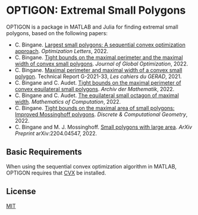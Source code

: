 # OPTIGON: Extremal Small Polygons

OPTIGON is a package in MATLAB and Julia for finding extremal small polygons, based on the following papers:

+ C. Bingane. [Largest small polygons: A sequential convex optimization approach](https://www.researchgate.net/publication/344294193_Largest_small_polygons_A_sequential_convex_optimization_approach). *Optimization Letters*, 2022.
+ C. Bingane. [Tight bounds on the maximal perimeter and the maximal width of convex small polygons](https://www.researchgate.net/publication/344505728_Tight_bounds_on_the_maximal_perimeter_and_the_maximal_width_of_convex_small_polygons). *Journal of Global Optimization*, 2022.
+ C. Bingane. [Maximal perimeter and maximal width of a convex small polygon](https://www.researchgate.net/publication/353070519_Maximal_perimeter_and_maximal_width_of_a_convex_small_polygon). Technical Report G-2021-33, *Les cahiers du GERAD*, 2021.
+ C. Bingane and C. Audet. [Tight bounds on the maximal perimeter of convex equilateral small polygons](https://www.researchgate.net/publication/351841183_Tight_bounds_on_the_maximal_perimeter_of_convex_equilateral_small_polygons). *Archiv der Mathematik*, 2022.
+ C. Bingane and C. Audet. [The equilateral small octagon of maximal width](https://www.ams.org/journals/mcom/0000-000-00/S0025-5718-2022-03733-9/). *Mathematics of Computation*, 2022.
+ C. Bingane. [Tight bounds on the maximal area of small polygons: Improved Mossinghoff polygons](https://link.springer.com/article/10.1007/s00454-022-00374-z). *Discrete & Computational Geometry*, 2022.
+ C. Bingane and M. J. Mossinghoff. [Small polygons with large area](https://www.researchgate.net/publication/359890368_Small_polygons_with_large_area). *ArXiv Preprint* arXiv:2204.04547, 2022.

## Basic Requirements

When using the sequential convex optimization algorithm in MATLAB, OPTIGON requires that [CVX](http://cvxr.com/cvx/) be installed.

## License

[MIT](https://github.com/cbingane/optigon/blob/master/LICENSE)
